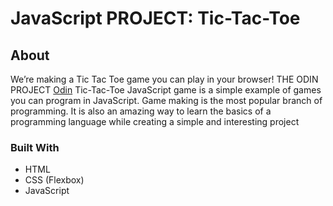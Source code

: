 # JavaScript PROJECT: Tic-Tac-Toe
## About
We’re making a Tic Tac Toe game you can play in your browser! THE ODIN PROJECT [Odin](https://www.theodinproject.com/lessons/node-path-javascript-tic-tac-toe)
Tic-Tac-Toe JavaScript game is a simple example of games you can program in JavaScript. Game making is the most popular branch of programming. It is also an amazing way to learn the basics of a programming language while creating a simple and interesting project
### Built With
- HTML <br>
- CSS (Flexbox) <br>
- JavaScript<br>
